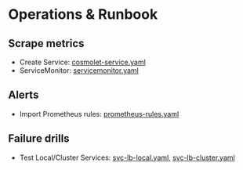 
# Operations & Runbook

## Scrape metrics
- Create Service: [cosmolet-service.yaml](examples/monitoring/cosmolet-service.yaml)
- ServiceMonitor: [servicemonitor.yaml](examples/monitoring/servicemonitor.yaml)

## Alerts
- Import Prometheus rules: [prometheus-rules.yaml](examples/monitoring/prometheus-rules.yaml)

## Failure drills
- Test Local/Cluster Services: [svc-lb-local.yaml](examples/k8s/svc-lb-local.yaml), [svc-lb-cluster.yaml](examples/k8s/svc-lb-cluster.yaml)
